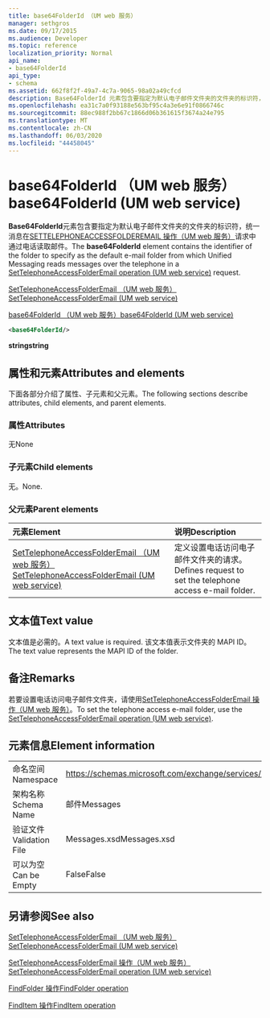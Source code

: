 ```yaml
---
title: base64FolderId （UM web 服务）
manager: sethgros
ms.date: 09/17/2015
ms.audience: Developer
ms.topic: reference
localization_priority: Normal
api_name:
- base64FolderId
api_type:
- schema
ms.assetid: 662f8f2f-49a7-4c7a-9065-98a02a49cfcd
description: Base64FolderId 元素包含要指定为默认电子邮件文件夹的文件夹的标识符，统一消息在 SetTelephoneAccessFolderEmail 操作（UM web 服务）请求中通过电话读取邮件。
ms.openlocfilehash: ea31c7a0f93188e563bf95c4a3e6e91f0866746c
ms.sourcegitcommit: 88ec988f2bb67c1866d06b361615f3674a24e795
ms.translationtype: MT
ms.contentlocale: zh-CN
ms.lasthandoff: 06/03/2020
ms.locfileid: "44458045"
---
```

# <a name="base64folderid-um-web-service"></a><span data-ttu-id="35ded-103">base64FolderId （UM web 服务）</span><span class="sxs-lookup"><span data-stu-id="35ded-103">base64FolderId (UM web service)</span></span>

<span data-ttu-id="35ded-104">**Base64FolderId**元素包含要指定为默认电子邮件文件夹的文件夹的标识符，统一消息在[SETTELEPHONEACCESSFOLDEREMAIL 操作（UM web 服务）](settelephoneaccessfolderemail-operation-um-web-service.md)请求中通过电话读取邮件。</span><span class="sxs-lookup"><span data-stu-id="35ded-104">The **base64FolderId** element contains the identifier of the folder to specify as the default e-mail folder from which Unified Messaging reads messages over the telephone in a [SetTelephoneAccessFolderEmail operation (UM web service)](settelephoneaccessfolderemail-operation-um-web-service.md) request.</span></span> 
  
[<span data-ttu-id="35ded-105">SetTelephoneAccessFolderEmail （UM web 服务）</span><span class="sxs-lookup"><span data-stu-id="35ded-105">SetTelephoneAccessFolderEmail (UM web service)</span></span>](settelephoneaccessfolderemail-um-web-service.md)
  
[<span data-ttu-id="35ded-106">base64FolderId （UM web 服务）</span><span class="sxs-lookup"><span data-stu-id="35ded-106">base64FolderId (UM web service)</span></span>](base64folderid-um-web-service.md)
  
```xml
<base64FolderId/>
```

 <span data-ttu-id="35ded-107">**string**</span><span class="sxs-lookup"><span data-stu-id="35ded-107">**string**</span></span>
## <a name="attributes-and-elements"></a><span data-ttu-id="35ded-108">属性和元素</span><span class="sxs-lookup"><span data-stu-id="35ded-108">Attributes and elements</span></span>

<span data-ttu-id="35ded-109">下面各部分介绍了属性、子元素和父元素。</span><span class="sxs-lookup"><span data-stu-id="35ded-109">The following sections describe attributes, child elements, and parent elements.</span></span>
  
### <a name="attributes"></a><span data-ttu-id="35ded-110">属性</span><span class="sxs-lookup"><span data-stu-id="35ded-110">Attributes</span></span>

<span data-ttu-id="35ded-111">无</span><span class="sxs-lookup"><span data-stu-id="35ded-111">None</span></span>
  
### <a name="child-elements"></a><span data-ttu-id="35ded-112">子元素</span><span class="sxs-lookup"><span data-stu-id="35ded-112">Child elements</span></span>

<span data-ttu-id="35ded-113">无。</span><span class="sxs-lookup"><span data-stu-id="35ded-113">None.</span></span>
  
### <a name="parent-elements"></a><span data-ttu-id="35ded-114">父元素</span><span class="sxs-lookup"><span data-stu-id="35ded-114">Parent elements</span></span>

|<span data-ttu-id="35ded-115">**元素**</span><span class="sxs-lookup"><span data-stu-id="35ded-115">**Element**</span></span>|<span data-ttu-id="35ded-116">**说明**</span><span class="sxs-lookup"><span data-stu-id="35ded-116">**Description**</span></span>|
|:-----|:-----|
|[<span data-ttu-id="35ded-117">SetTelephoneAccessFolderEmail （UM web 服务）</span><span class="sxs-lookup"><span data-stu-id="35ded-117">SetTelephoneAccessFolderEmail (UM web service)</span></span>](settelephoneaccessfolderemail-um-web-service.md) <br/> |<span data-ttu-id="35ded-118">定义设置电话访问电子邮件文件夹的请求。</span><span class="sxs-lookup"><span data-stu-id="35ded-118">Defines request to set the telephone access e-mail folder.</span></span>  <br/> |
   
## <a name="text-value"></a><span data-ttu-id="35ded-119">文本值</span><span class="sxs-lookup"><span data-stu-id="35ded-119">Text value</span></span>

<span data-ttu-id="35ded-120">文本值是必需的。</span><span class="sxs-lookup"><span data-stu-id="35ded-120">A text value is required.</span></span> <span data-ttu-id="35ded-121">该文本值表示文件夹的 MAPI ID。</span><span class="sxs-lookup"><span data-stu-id="35ded-121">The text value represents the MAPI ID of the folder.</span></span>
  
## <a name="remarks"></a><span data-ttu-id="35ded-122">备注</span><span class="sxs-lookup"><span data-stu-id="35ded-122">Remarks</span></span>

<span data-ttu-id="35ded-123">若要设置电话访问电子邮件文件夹，请使用[SetTelephoneAccessFolderEmail 操作（UM web 服务）](settelephoneaccessfolderemail-operation-um-web-service.md)。</span><span class="sxs-lookup"><span data-stu-id="35ded-123">To set the telephone access e-mail folder, use the [SetTelephoneAccessFolderEmail operation (UM web service)](settelephoneaccessfolderemail-operation-um-web-service.md).</span></span>
  
## <a name="element-information"></a><span data-ttu-id="35ded-124">元素信息</span><span class="sxs-lookup"><span data-stu-id="35ded-124">Element information</span></span>

|||
|:-----|:-----|
|<span data-ttu-id="35ded-125">命名空间</span><span class="sxs-lookup"><span data-stu-id="35ded-125">Namespace</span></span>  <br/> |https://schemas.microsoft.com/exchange/services/2006/messages  <br/> |
|<span data-ttu-id="35ded-126">架构名称</span><span class="sxs-lookup"><span data-stu-id="35ded-126">Schema Name</span></span>  <br/> |<span data-ttu-id="35ded-127">邮件</span><span class="sxs-lookup"><span data-stu-id="35ded-127">Messages</span></span>  <br/> |
|<span data-ttu-id="35ded-128">验证文件</span><span class="sxs-lookup"><span data-stu-id="35ded-128">Validation File</span></span>  <br/> |<span data-ttu-id="35ded-129">Messages.xsd</span><span class="sxs-lookup"><span data-stu-id="35ded-129">Messages.xsd</span></span>  <br/> |
|<span data-ttu-id="35ded-130">可以为空</span><span class="sxs-lookup"><span data-stu-id="35ded-130">Can be Empty</span></span>  <br/> |<span data-ttu-id="35ded-131">False</span><span class="sxs-lookup"><span data-stu-id="35ded-131">False</span></span>  <br/> |
   
## <a name="see-also"></a><span data-ttu-id="35ded-132">另请参阅</span><span class="sxs-lookup"><span data-stu-id="35ded-132">See also</span></span>



[<span data-ttu-id="35ded-133">SetTelephoneAccessFolderEmail （UM web 服务）</span><span class="sxs-lookup"><span data-stu-id="35ded-133">SetTelephoneAccessFolderEmail (UM web service)</span></span>](settelephoneaccessfolderemail-um-web-service.md)
  
[<span data-ttu-id="35ded-134">SetTelephoneAccessFolderEmail 操作（UM web 服务）</span><span class="sxs-lookup"><span data-stu-id="35ded-134">SetTelephoneAccessFolderEmail operation (UM web service)</span></span>](settelephoneaccessfolderemail-operation-um-web-service.md)
  
[<span data-ttu-id="35ded-135">FindFolder 操作</span><span class="sxs-lookup"><span data-stu-id="35ded-135">FindFolder operation</span></span>](findfolder-operation.md)
  
[<span data-ttu-id="35ded-136">FindItem 操作</span><span class="sxs-lookup"><span data-stu-id="35ded-136">FindItem operation</span></span>](finditem-operation.md)

